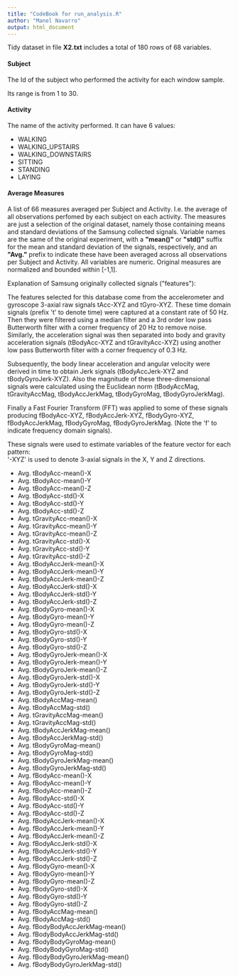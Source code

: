 ```yaml
---
title: "CodeBook for run_analysis.R"
author: "Manel Navarro"
output: html_document
---
```


Tidy dataset in file **X2.txt** includes a total of 180 rows of 68 variables.

#### **Subject**
The Id of the subject who performed the activity for each window sample.

Its range is from 1 to 30.

#### **Activity**
The name of the activity performed. It can have 6 values:

+ WALKING
+ WALKING_UPSTAIRS
+ WALKING_DOWNSTAIRS
+ SITTING
+ STANDING
+ LAYING

#### **Average Measures**
A list of 66 measures averaged per Subject and Activity. I.e. the average of all observations perfomed by each subject on each activity. The measures are just a selection of the original dataset, namely those containing means and standard deviations of the Samsung collected signals. Variable names are the same of the original experiment, with a **"mean()"** or **"std()"** suffix for the mean and standard deviation of the signals, respectively, and an **"Avg."** prefix to indicate these have been averaged across all observations per Subject and Activity. All variables are numeric. Original measures are normalized and bounded within [-1,1].

Explanation of Samsung originally collected signals ("features"):

The features selected for this database come from the accelerometer and gyroscope 3-axial raw signals tAcc-XYZ and tGyro-XYZ. 
These time domain signals (prefix 't' to denote time) were captured at a constant rate of 50 Hz. Then they were filtered using a median filter and a 3rd order low pass Butterworth filter with a corner frequency of 20 Hz to remove noise. Similarly, the acceleration signal was then separated into body and gravity acceleration signals (tBodyAcc-XYZ and tGravityAcc-XYZ) using another low pass Butterworth filter with a corner frequency of 0.3 Hz. 

Subsequently, the body linear acceleration and angular velocity were derived in time to obtain Jerk signals (tBodyAccJerk-XYZ and tBodyGyroJerk-XYZ). Also the magnitude of these three-dimensional signals were calculated using the Euclidean norm (tBodyAccMag, tGravityAccMag, tBodyAccJerkMag, tBodyGyroMag, tBodyGyroJerkMag). 

Finally a Fast Fourier Transform (FFT) was applied to some of these signals producing fBodyAcc-XYZ, fBodyAccJerk-XYZ, fBodyGyro-XYZ, fBodyAccJerkMag, fBodyGyroMag, fBodyGyroJerkMag. (Note the 'f' to indicate frequency domain signals). 

These signals were used to estimate variables of the feature vector for each pattern:  
'-XYZ' is used to denote 3-axial signals in the X, Y and Z directions.

+ Avg. tBodyAcc-mean()-X
+ Avg. tBodyAcc-mean()-Y
+ Avg. tBodyAcc-mean()-Z
+ Avg. tBodyAcc-std()-X
+ Avg. tBodyAcc-std()-Y
+ Avg. tBodyAcc-std()-Z
+ Avg. tGravityAcc-mean()-X
+ Avg. tGravityAcc-mean()-Y
+ Avg. tGravityAcc-mean()-Z
+ Avg. tGravityAcc-std()-X
+ Avg. tGravityAcc-std()-Y
+ Avg. tGravityAcc-std()-Z
+ Avg. tBodyAccJerk-mean()-X
+ Avg. tBodyAccJerk-mean()-Y
+ Avg. tBodyAccJerk-mean()-Z
+ Avg. tBodyAccJerk-std()-X
+ Avg. tBodyAccJerk-std()-Y
+ Avg. tBodyAccJerk-std()-Z
+ Avg. tBodyGyro-mean()-X
+ Avg. tBodyGyro-mean()-Y
+ Avg. tBodyGyro-mean()-Z
+ Avg. tBodyGyro-std()-X
+ Avg. tBodyGyro-std()-Y
+ Avg. tBodyGyro-std()-Z
+ Avg. tBodyGyroJerk-mean()-X
+ Avg. tBodyGyroJerk-mean()-Y
+ Avg. tBodyGyroJerk-mean()-Z
+ Avg. tBodyGyroJerk-std()-X
+ Avg. tBodyGyroJerk-std()-Y
+ Avg. tBodyGyroJerk-std()-Z
+ Avg. tBodyAccMag-mean()
+ Avg. tBodyAccMag-std()
+ Avg. tGravityAccMag-mean()
+ Avg. tGravityAccMag-std()
+ Avg. tBodyAccJerkMag-mean()
+ Avg. tBodyAccJerkMag-std()
+ Avg. tBodyGyroMag-mean()
+ Avg. tBodyGyroMag-std()
+ Avg. tBodyGyroJerkMag-mean()
+ Avg. tBodyGyroJerkMag-std()
+ Avg. fBodyAcc-mean()-X
+ Avg. fBodyAcc-mean()-Y
+ Avg. fBodyAcc-mean()-Z
+ Avg. fBodyAcc-std()-X
+ Avg. fBodyAcc-std()-Y
+ Avg. fBodyAcc-std()-Z
+ Avg. fBodyAccJerk-mean()-X
+ Avg. fBodyAccJerk-mean()-Y
+ Avg. fBodyAccJerk-mean()-Z
+ Avg. fBodyAccJerk-std()-X
+ Avg. fBodyAccJerk-std()-Y
+ Avg. fBodyAccJerk-std()-Z
+ Avg. fBodyGyro-mean()-X
+ Avg. fBodyGyro-mean()-Y
+ Avg. fBodyGyro-mean()-Z
+ Avg. fBodyGyro-std()-X
+ Avg. fBodyGyro-std()-Y
+ Avg. fBodyGyro-std()-Z
+ Avg. fBodyAccMag-mean()
+ Avg. fBodyAccMag-std()
+ Avg. fBodyBodyAccJerkMag-mean()
+ Avg. fBodyBodyAccJerkMag-std()
+ Avg. fBodyBodyGyroMag-mean()
+ Avg. fBodyBodyGyroMag-std()
+ Avg. fBodyBodyGyroJerkMag-mean()
+ Avg. fBodyBodyGyroJerkMag-std()
